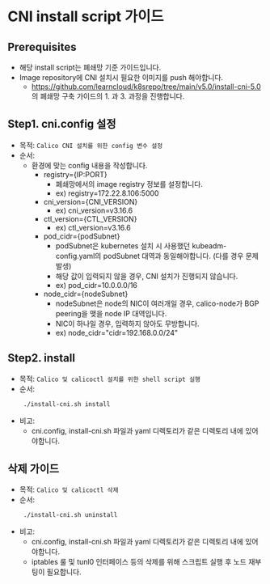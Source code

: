 # CNI install script 가이드
## Prerequisites
* 해당 install script는 폐쇄망 기준 가이드입니다.
* Image repository에 CNI 설치시 필요한 이미지를 push 해야합니다.
    * https://github.com/learncloud/k8srepo/tree/main/v5.0/install-cni-5.0 의 폐쇄망 구축 가이드의 1. 과 3. 과정을 진행합니다.

## Step1. cni.config 설정
* 목적: `Calico CNI 설치를 위한 config 변수 설정`
* 순서:
    * 환경에 맞는 config 내용을 작성합니다.
        * registry={IP:PORT}
            * 폐쇄망에서의 image registry 정보를 설정합니다.
            * ex) registry=172.22.8.106:5000
        * cni_version={CNI_VERSION}
            * ex) cni_version=v3.16.6
        * ctl_version={CTL_VERSION}
            * ex) ctl_version=v3.16.6
        * pod_cidr={podSubnet}
            * podSubnet은 kubernetes 설치 시 사용했던 kubeadm-config.yaml의 podSubnet 대역과 동일해야합니다. (다를 경우 문제 발생)
            * 해당 값이 입력되지 않을 경우, CNI 설치가 진행되지 않습니다.
            * ex) pod_cidr=10.0.0.0/16
        * node_cidr={nodeSubnet}
            * nodeSubnet은 node의 NIC이 여러개일 경우, calico-node가 BGP peering을 맺을 node IP 대역입니다.
            * NIC이 하나일 경우, 입력하지 않아도 무방합니다.
            * ex) node_cidr="cidr=192.168.0.0/24"

## Step2. install
* 목적: `Calico 및 calicoctl 설치를 위한 shell script 실행`
* 순서:
  ```bash
   ./install-cni.sh install
  ```
* 비고:
    * cni.config, install-cni.sh 파일과 yaml 디렉토리가 같은 디렉토리 내에 있어야합니다.

## 삭제 가이드
* 목적: `Calico 및 calicoctl 삭제`
* 순서:
  ```bash
   ./install-cni.sh uninstall
  ```
* 비고:
    * cni.config, install-cni.sh 파일과 yaml 디렉토리가 같은 디렉토리 내에 있어야합니다.
    * iptables 룰 및 tunl0 인터페이스 등의 삭제를 위해 스크립트 실행 후 노드 재부팅이 필요합니다.

